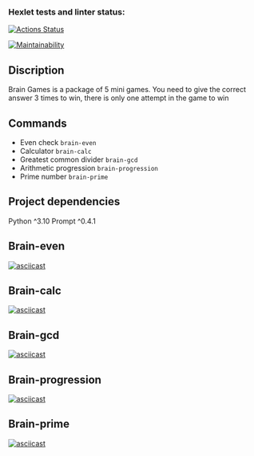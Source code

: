 ### Hexlet tests and linter status:
[![Actions Status](https://github.com/Gamabyta24/python-project-49/actions/workflows/hexlet-check.yml/badge.svg)](https://github.com/Gamabyta24/python-project-49/actions)

[![Maintainability](https://api.codeclimate.com/v1/badges/b0d62e5024f10bc85e42/maintainability)](https://codeclimate.com/github/Gamabyta24/python-project-49/maintainability)
## Discription
Brain Games is a package of 5 mini games.
You need to give the correct answer 3 times to win, there is only one attempt in the game to win
## Commands
- Even check `brain-even`
- Calculator `brain-calc`
- Greatest common divider `brain-gcd`
- Arithmetic progression `brain-progression`
- Prime number `brain-prime`
## Project dependencies
Python ^3.10
Prompt ^0.4.1
## Brain-even
[![asciicast](https://asciinema.org/a/SBSaIghLp1ctMN7xAMOoWPR3T.svg)](https://asciinema.org/a/SBSaIghLp1ctMN7xAMOoWPR3T)
## Brain-calc
[![asciicast](https://asciinema.org/a/xpNHqtweHfKoHAsNLanINIsv8.svg)](https://asciinema.org/a/xpNHqtweHfKoHAsNLanINIsv8)
## Brain-gcd
[![asciicast](https://asciinema.org/a/jBCmO9wmETDBIL7tYIUB2BiCy.svg)](https://asciinema.org/a/jBCmO9wmETDBIL7tYIUB2BiCy)
## Brain-progression
[![asciicast](https://asciinema.org/a/I6yb5hiuvYD26gamhkgDuNATf.svg)](https://asciinema.org/a/I6yb5hiuvYD26gamhkgDuNATf)
## Brain-prime
[![asciicast](https://asciinema.org/a/0odq0NvsIPILR1u4TVHvTv4WI.svg)](https://asciinema.org/a/0odq0NvsIPILR1u4TVHvTv4WI)